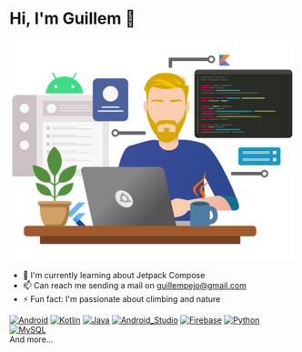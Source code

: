 # Hi, I'm Guillem 🤘

<!--
**GuillemPejo/GuillemPejo** is a ✨ _special_ ✨ repository because its `README.md` (this file) appears on your GitHub profile.
-->
 <a href="https://guillempejo.github.io/">
<img src="https://github.com/GuillemPejo/guillempejo.github.io/blob/master/img/cover.svg" alt="drawing" width="500"/>
</a>


- 🌱 I'm currently learning about Jetpack Compose
- 📫 Can reach me sending a mail on guillempejo@gmail.com
- ⚡ Fun fact: I'm passionate about climbing and nature


[![Android](https://img.shields.io/badge/Android-3DDC84?style=for-the-badge&logo=android&logoColor=white&labelColor=101010)]()
[![Kotlin](https://img.shields.io/badge/Kotlin-0095D5?style=for-the-badge&logo=kotlin&logoColor=white&labelColor=101010)]()
[![Java](https://img.shields.io/badge/Java-007396?style=for-the-badge&logo=java&logoColor=white&labelColor=101010)]()
[![Android_Studio](https://img.shields.io/badge/Android_Studio-3DDC84?style=for-the-badge&logo=android-studio&logoColor=white&labelColor=101010)]()
[![Firebase](https://img.shields.io/badge/Firebase-FFCA28?style=for-the-badge&logo=firebase&logoColor=white&labelColor=101010)]()
[![Python](https://img.shields.io/badge/Python-CC0000?style=for-the-badge&logo=python&logoColor=white&labelColor=101010)]()
[![MySQL](https://img.shields.io/badge/MySQL-4479A1?style=for-the-badge&logo=mysql&logoColor=white&labelColor=101010)]()
</br>
And more...
